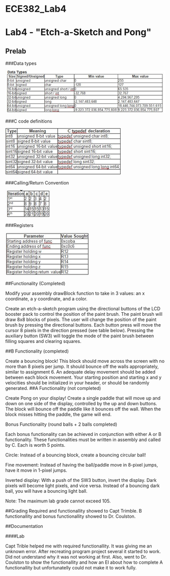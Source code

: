 ECE382_Lab4
===========
# Lab4 - "Etch-a-Sketch and Pong"


## Prelab

###Data types

![LCD](https://raw.githubusercontent.com/gytenis98/ECE382_Lab4/master/prelab1.JPG?raw=true "LCD")

###C code definitions

![analyzer](https://raw.githubusercontent.com/gytenis98/ECE382_Lab4/master/prelab2.JPG?raw=true "analyzer")

###Calling/Return Convention

![analyzer](https://raw.githubusercontent.com/gytenis98/ECE382_Lab4/master/prelab3.JPG?raw=true "analyzer")

###Registers

![66](https://raw.githubusercontent.com/gytenis98/ECE382_Lab4/master/prelab4.JPG?raw=true "66")



##Functionality (Completed)

Modify your assembly drawBlock function to take in 3 values: an x coordinate, a y coordinate, and a color. 

Create an etch-a-sketch program using the directional buttons of the LCD booster pack to control the position of the paint brush. The paint brush will draw 8x8 blocks of pixels. The user will change the position of the paint brush by pressing the directional buttons. Each button press will move the cursor 8 pixels in the direction pressed (see table below). Pressing the auxiliary button (SW3) will toggle the mode of the paint brush between filling squares and clearing squares.


##B Functionality (completed)

Create a bouncing block! This block should move across the screen with no more than 8 pixels per jump. It should bounce off the walls appropriately, similar to assignment 6. An adequate delay movement should be added between each block movement. Your starting position and starting x and y velocities should be initialized in your header, or should be randomly generated. 
##A Functionality (not completed)

Create Pong on your display! Create a single paddle that will move up and down on one side of the display, controlled by the up and down buttons. The block will bounce off the paddle like it bounces off the wall. When the block misses hitting the paddle, the game will end. 

Bonus Functionality (round balls + 2 balls completed)

Each bonus functionality can be achieved in conjunction with either A or B functionality. These functionalities must be written in assembly and called by C. Each is worth 5 points.

Circle: Instead of a bouncing block, create a bouncing circular ball!

Fine movement: Instead of having the ball/paddle move in 8-pixel jumps, have it move in 1-pixel jumps.

Inverted display: With a push of the SW3 button, invert the display. Dark pixels will become light pixels, and vice versa. Instead of a bouncing dark ball, you will have a bouncing light ball.

Note: The maximum lab grade cannot exceed 105.


##Grading
Required and functionallity showed to Capt Trimble. B functionallity and bonus functionallity showed to Dr. Coulston.

##Documentation

####Lab

Capt Trible helped me with required functionallity. It was giving me an unknown error. After recreating program project several it started to work. Did not understand why it was not working at first. Also, went to Dr. Coulston to show the functionallity and how an EI about how to complete A functionallity but unfortunatelly could not make it to work fully.
